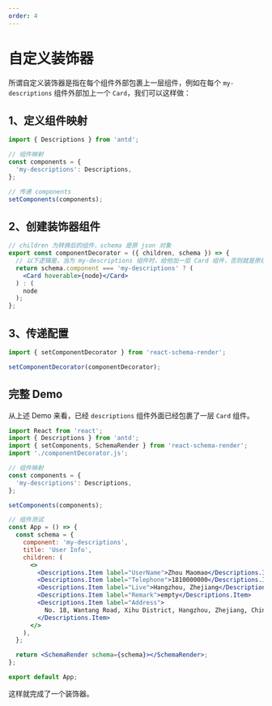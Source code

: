 ```yaml
---
order: 4
---
```


# 自定义装饰器

所谓自定义装饰器是指在每个组件外部包裹上一层组件，例如在每个 `my-descriptions` 组件外部加上一个 `Card`，我们可以这样做：

## 1、定义组件映射

```js | pure
import { Descriptions } from 'antd';

// 组件映射
const components = {
  'my-descriptions': Descriptions,
};

// 传递 components
setComponents(components);
```

## 2、创建装饰器组件

```jsx | pure
// children 为转换后的组件，schema 是原 json 对象
export const componentDecorator = ({ children, schema }) => {
  // 以下逻辑是，当为 my-descriptions 组件时，给他加一层 Card 组件，否则就是原组件
  return schema.component === 'my-descriptions' ? (
    <Card hoverable>{node}</Card>
  ) : (
    node
  );
};
```

## 3、传递配置

```js | pure
import { setComponentDecorator } from 'react-schema-render';

setComponentDecorator(componentDecorator);
```

## 完整 Demo

从上述 Demo 来看，已经 `descriptions` 组件外面已经包裹了一层 `Card` 组件。

```jsx
import React from 'react';
import { Descriptions } from 'antd';
import { setComponents, SchemaRender } from 'react-schema-render';
import './componentDecorator.js';

// 组件映射
const components = {
  'my-descriptions': Descriptions,
};

setComponents(components);

// 组件测试
const App = () => {
  const schema = {
    component: 'my-descriptions',
    title: 'User Info',
    children: (
      <>
        <Descriptions.Item label="UserName">Zhou Maomao</Descriptions.Item>
        <Descriptions.Item label="Telephone">1810000000</Descriptions.Item>
        <Descriptions.Item label="Live">Hangzhou, Zhejiang</Descriptions.Item>
        <Descriptions.Item label="Remark">empty</Descriptions.Item>
        <Descriptions.Item label="Address">
          No. 18, Wantang Road, Xihu District, Hangzhou, Zhejiang, China
        </Descriptions.Item>
      </>
    ),
  };

  return <SchemaRender schema={schema}></SchemaRender>;
};

export default App;
```

这样就完成了一个装饰器。
